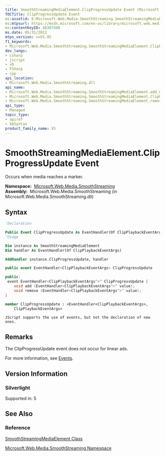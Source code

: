 ```yaml
---
title: SmoothStreamingMediaElement.ClipProgressUpdate Event (Microsoft.Web.Media.SmoothStreaming)
TOCTitle: ClipProgressUpdate Event
ms:assetid: E:Microsoft.Web.Media.SmoothStreaming.SmoothStreamingMediaElement.ClipProgressUpdate
ms:mtpsurl: https://msdn.microsoft.com/en-us/library/microsoft.web.media.smoothstreaming.smoothstreamingmediaelement.clipprogressupdate(v=VS.95)
ms:contentKeyID: 46307490
ms.date: 05/31/2012
mtps_version: v=VS.95
f1_keywords:
- Microsoft.Web.Media.SmoothStreaming.SmoothStreamingMediaElement.ClipProgressUpdate
dev_langs:
- csharp
- jscript
- vb
- FSharp
- cpp
api_location:
- Microsoft.Web.Media.SmoothStreaming.dll
api_name:
- Microsoft.Web.Media.SmoothStreaming.SmoothStreamingMediaElement.add_ClipProgressUpdate
- Microsoft.Web.Media.SmoothStreaming.SmoothStreamingMediaElement.ClipProgressUpdate
- Microsoft.Web.Media.SmoothStreaming.SmoothStreamingMediaElement.remove_ClipProgressUpdate
api_type:
- Managed
topic_type:
- apiref
- kbSyntax
product_family_name: VS
---
```


# SmoothStreamingMediaElement.ClipProgressUpdate Event

Occurs when media reaches a marker.

**Namespace:**  [Microsoft.Web.Media.SmoothStreaming](microsoft-web-media-smoothstreaming-namespace_1.md)  
**Assembly:**  Microsoft.Web.Media.SmoothStreaming (in Microsoft.Web.Media.SmoothStreaming.dll)

## Syntax

```vb
'Declaration

Public Event ClipProgressUpdate As EventHandler(Of ClipPlaybackEventArgs)
'Usage

Dim instance As SmoothStreamingMediaElement
Dim handler As EventHandler(Of ClipPlaybackEventArgs)

AddHandler instance.ClipProgressUpdate, handler
```

```csharp
public event EventHandler<ClipPlaybackEventArgs> ClipProgressUpdate
```

```cpp
public:
 event EventHandler<ClipPlaybackEventArgs^>^ ClipProgressUpdate {
    void add (EventHandler<ClipPlaybackEventArgs^>^ value);
    void remove (EventHandler<ClipPlaybackEventArgs^>^ value);
}
```

``` fsharp
member ClipProgressUpdate : <EventHandler<ClipPlaybackEventArgs>,
    ClipPlaybackEventArgs>
```

```jscript
JScript supports the use of events, but not the declaration of new ones.
```

## Remarks

The ClipProgressUpdate event does not occur for linear ads.

For more information, see [Events](events.md).

## Version Information

### Silverlight

Supported in: 5  

## See Also

### Reference

[SmoothStreamingMediaElement Class](smoothstreamingmediaelement-class-microsoft-web-media-smoothstreaming_1.md)

[Microsoft.Web.Media.SmoothStreaming Namespace](microsoft-web-media-smoothstreaming-namespace_1.md)

